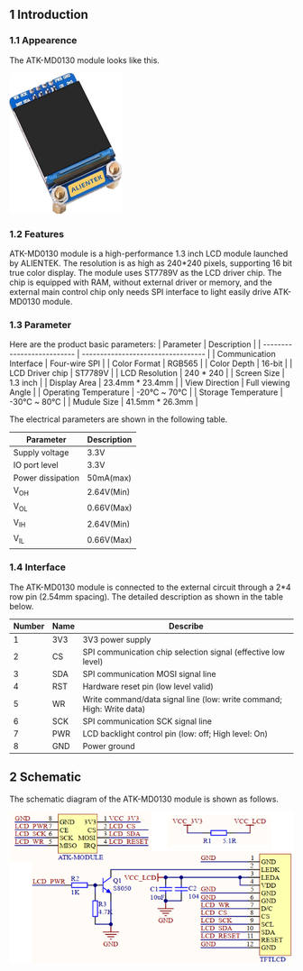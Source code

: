 ## 1 Introduction

### 1.1 Appearence

The ATK-MD0130 module looks like this.

<img src="./1_docs/3_figures/01_ATK_MD0130_Module_01.png" width="200" height="250">

### 1.2 Features
ATK-MD0130 module is a high-performance 1.3 inch LCD module launched by ALIENTEK. The resolution is as high as 240*240 pixels, supporting 16 bit true color display. The module uses ST7789V as the LCD driver chip. The chip is equipped with RAM, without external driver or memory, and the external main control chip only needs SPI interface to light easily drive ATK-MD0130 module.

### 1.3 Parameter

Here are the product basic parameters: 
| Parameter                  | Description                      |
| -------------------------- | ---------------------------------- |
| Communication Interface    | Four-wire SPI                      |
| Color Format               | RGB565                             |
| Color Depth                | 16-bit                             |
| LCD Driver chip            | ST7789V                            |
| LCD Resolution             | 240 * 240                          |
| Screen Size                | 1.3 inch                           |
| Display Area               | 23.4mm * 23.4mm                    |
| View Direction             | Full viewing Angle                 |
| Operating Temperature      | -20℃ ~ 70℃                       |
| Storage Temperature        | -30℃ ~ 80℃                       |
| Mudule Size                | 41.5mm * 26.3mm                    |

The electrical parameters are shown in the following table.

| Parameter         | Description |
| ----------------- | ----------- |
| Supply voltage    | 3.3V        |
| IO port level     | 3.3V        |
| Power dissipation | 50mA(max)   |
| V<sub>OH<sub>     | 2.64V(Min)  |
| V<sub>OL<sub>     | 0.66V(Max)  |
| V<sub>IH<sub>     | 2.64V(Min)  |
| V<sub>IL<sub>     | 0.66V(Max)  |

### 1.4 Interface

The ATK-MD0130 module is connected to the external circuit through a 2*4 row pin (2.54mm spacing). The detailed description as shown in the table below.

| Number    | Name         | Describe                                                                |
| --------- |------------- | -----------------------------------------------------------             |
| 1         | 3V3          | 3V3 power supply                                                        |
| 2         | CS           | SPI communication chip selection signal (effective low level)           |
| 3         | SDA          | SPI communication MOSI signal line                                      |
| 4         | RST          | Hardware reset pin (low level valid)                                    |
| 5         | WR           | Write command/data signal line (low: write command; High: Write data)   |
| 6         | SCK          | SPI communication SCK signal line                                       |
| 7         | PWR          | LCD backlight control pin (low: off; High level: On)                    |
| 8         | GND          | Power ground                                                            |

## 2 Schematic

The schematic diagram of the ATK-MD0130 module is shown as follows.

<img src="./1_docs/3_figures/02_ATK_MD0130_SCH.png">

